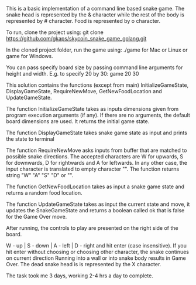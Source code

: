 This is a basic implementation of a command line based snake game. The snake head is represented by the & character while the rest of the body is represented by # character. Food is represented by o character.

To run, clone the project using: git clone https://github.com/gkaps/skycoin_snake_game_golang.git

In the cloned project folder, run the game using: ./game for Mac or Linux or game for Windows.

You can pass specify board size by passing command line arguments for height and width. E.g. to specify 20 by 30: game 20 30

This solution contains the functions (except from main) InitializeGameState, DisplayGameState, RequireNewMove, GetNewFoodLocation and UpdateGameState. 

The function InitializeGameState takes as inputs dimensions given from program execution arguments (if any). If there are no arguments, the default board dimensions are used. It returns the initial game state.

The function DisplayGameState takes snake game state as input and prints the state to terminal

The function RequireNewMove asks inputs from buffer that are matched to possible snake directions. The accepted characters are W for upwards, S for downwards, D for rightwards and A for leftwards. In any other case, the input character is translated to empty character "". The function returns string "W" "A" "S" "D" or "".

The function GetNewFoodLocation takes as input a snake game state and returns a random food location.

The function UpdateGameState takes as input the current state and move, it updates the SnakeGameState and returns a boolean called ok that is false for the Game Over move.

After running, the controls to play are presented on the right side of the board.

W - up | S - down | A - left | D - right and hit enter (case insensitive). If you hit enter without choosing or choosing other character, the snake continues on current direction Running into a wall or into snake body results in Game Over. 
The dead snake head is is represented by the X character.

The task took me 3 days, working 2-4 hrs a day to complete.